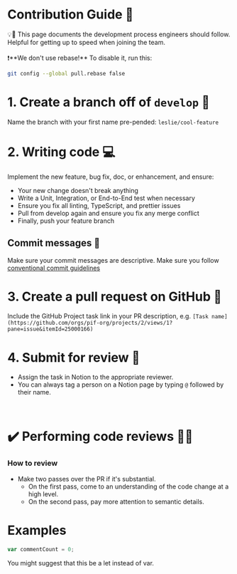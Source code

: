 # Contribution Guide 🔄

<aside>
💡📘 This page documents the development process engineers should follow. Helpful for getting up to speed when joining the team.
</aside>
<br>

<aside>
❗️**We don't use rebase!** To disable it, run this:
</aside>

```bash
git config --global pull.rebase false
```


# 1. Create a branch off of `develop` 🌿

Name the branch with your first name pre-pended:
`leslie/cool-feature`

# 2. Writing code 💻

Implement the new feature, bug fix, doc, or enhancement, and ensure:
- Your new change doesn't break anything
- Write a Unit, Integration, or End-to-End test when necessary
- Ensure you fix all linting, TypeScript, and prettier issues
- Pull from develop again and ensure you fix any merge conflict
- Finally, push your feature branch

## Commit messages 📝

Make sure your commit messages are descriptive. Make sure you follow [conventional commit guidelines](https://www.conventionalcommits.org/en/v1.0.0/)

# 3. Create a pull request on GitHub 🚀

Include the GitHub Project task link in your PR description, e.g. `[Task name](https://github.com/orgs/pif-org/projects/2/views/1?pane=issue&itemId=25000166)`

# 4. Submit for review 🧐

- Assign the task in Notion to the appropriate reviewer.
- You can always tag a person on a Notion page by typing `@` followed by their name.

<br>

# ✔️ Performing code reviews 🕵️‍♀️

### How to review

- Make two passes over the PR if it's substantial.
    - On the first pass, come to an understanding of the code change at a high level.
    - On the second pass, pay more attention to semantic details.

# Examples

```jsx
var commentCount = 0;
```

You might suggest that this be a let instead of var.
